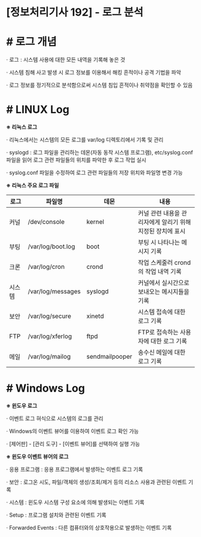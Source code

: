

# [정보처리기사 192] - 로그 분석



# **# 로그 개념**

· 로그 : 시스템 사용에 대한 모든 내역을 기록해 놓은 것

· 시스템 침해 사고 발생 시 로그 정보를 이용해서 해킹 흔적이나 공격 기법을 파악 

· 로그 정보를 정기적으로 분석함으로써 시스템 침입 흔적이나 취약점을 확인할 수 있음



# **# LINUX Log**

**※ 리눅스 로그**

· 리눅스에서는 시스템의 모든 로그를 var/log 디렉토리에서 기록 및 관리

· syslogd : 로그 파일을 관리하는 데몬(자동 동작 시스템 프로그램), etc/syslog.conf 파일을 읽어 로그 관련 파일들의 위치를 파악한 후 로그 작업 실시

· syslog.conf 파일을 수정하여 로그 관련 파일들의 저장 위치와 파일명 변경 가능



**※ 리눅스 주요 로그 파일**

| **로그** | **파일명**        | **데몬**       | **내용**                                                   |
| -------- | ----------------- | -------------- | ---------------------------------------------------------- |
| 커널     | /dev/console      | kernel         | 커널 관련 내용을 관리자에게 알리기 위해 지정된 장치에 표시 |
| 부팅     | /var/log/boot.log | boot           | 부팅 시 나타나는 메시지 기록                               |
| 크론     | /var/log/cron     | crond          | 작업 스케줄러 crond의 작업 내역 기록                       |
| 시스템   | /var/log/messages | syslogd        | 커널에서 실시간으로 보내오는 메시지들을 기록               |
| 보안     | /var/log/secure   | xinetd         | 시스템 접속에 대한 로그 기록                               |
| FTP      | /var/log/xferlog  | ftpd           | FTP로 접속하는 사용자에 대한 로그 기록                     |
| 메일     | /var/log/mailog   | sendmailpooper | 송수신 메일에 대한 로그 기록                               |



# **# Windows Log**

**※ 윈도우 로그**

· 이벤트 로그 혀식으로 시스템의 로그를 관리

· Windows의 이벤트 뷰어를 이용하여 이벤트 로그 확인 가능

· [제어판] - [관리 도구] - [이벤트 뷰어]를 선택하여 실행 가능



**※ 윈도우 이벤트 뷰어의 로그**

· 응용 프로그램 : 응용 프로그램에서 발생하는 이벤트 로그 기록

· 보안 : 로그온 시도, 파일/객체의 생성/조회/제거 등의 리소스 사용과 관련된 이벤트 기록

· 시스템 : 윈도우 시스템 구성 요소에 의해 발생되는 이벤트 기록

· Setup : 프로그램 설치와 관련된 이벤트 기록

· Forwarded Events : 다른 컴퓨터와의 상호작용으로 발생하는 이벤트 기록